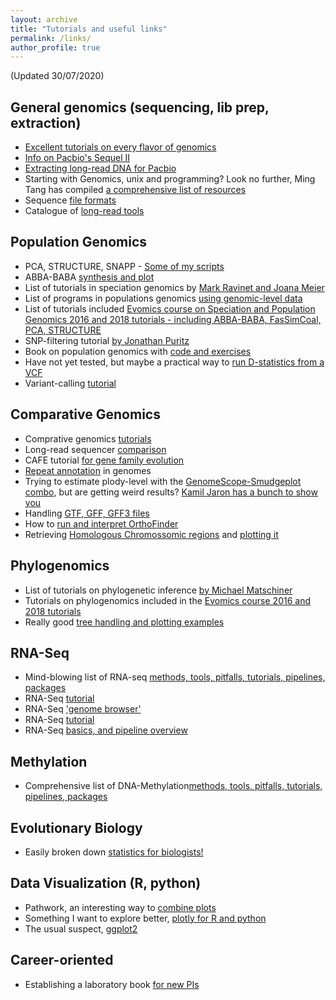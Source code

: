 ```yaml
---
layout: archive
title: "Tutorials and useful links"
permalink: /links/
author_profile: true
---
```



(Updated 30/07/2020)

General genomics (sequencing, lib prep, extraction)
------
* [Excellent tutorials on every flavor of genomics](https://bioinformaticsworkbook.org/)
* [Info on Pacbio's Sequel II](https://www.pacb.com/wp-content/uploads/Overview-Sequel-Systems-Application-Options-and-Sequencing-Recommendations.pdf)
* [Extracting long-read DNA for Pacbio](https://extractdnaforpacbio.com/)
* Starting with Genomics, unix and programming? Look no further, Ming Tang has compiled [a comprehensive list of resources](https://github.com/crazyhottommy/getting-started-with-genomics-tools-and-resources)
* Sequence [file formats](https://snipcademy.com/sequence-file-formats)
* Catalogue of [long-read tools](https://long-read-tools.org/analysis.html)

Population Genomics
------
* PCA, STRUCTURE, SNAPP - [Some of my scripts](https://github.com/jcerca/population_genomics)
* ABBA-BABA [synthesis and plot](https://nbviewer.jupyter.org/github/dereneaton/ipyrad/blob/master/tests/cookbook-abba-baba.ipynb)
* List of tutorials in speciation genomics by [Mark Ravinet and Joana Meier](https://speciationgenomics.github.io/)
* List of programs in populations genomics [using genomic-level data](http://methodspopgen.com/)
* List of tutorials included [Evomics course on Speciation and Population Genomics 2016 and 2018 tutorials - including ABBA-BABA, FasSimCoal, PCA, STRUCTURE](http://evomics.org/learning/population-and-speciation-genomics/)
* SNP-filtering tutorial [by Jonathan Puritz](https://www.ddocent.com/filtering/)
* Book on population genomics with [code and exercises](https://link.springer.com/book/10.1007/978-1-0716-0199-0)
* Have not yet tested, but maybe a practical way to [run D-statistics from a VCF](https://www.biorxiv.org/content/10.1101/634477v2)
* Variant-calling [tutorial](https://bioinformaticsworkbook.org/dataAnalysis/VariantCalling/variant-calling-index)

Comparative Genomics
------
* Comprative genomics [tutorials](https://bioinformaticsworkbook.org/dataAnalysis/ComparativeGenomics/compGenomics_index)
* Long-read sequencer [comparison](https://github.com/rrwick/Long-read-assembler-comparison)
* CAFE tutorial [for gene family evolution](https://iu.app.box.com/v/cafetutorial-files)
* [Repeat annotation](https://bioinformaticsworkbook.org/dataAnalysis/ComparativeGenomics/Repeats_index) in genomes
* Trying to estimate plody-level with the [GenomeScope-Smudgeplot combo](https://github.com/tbenavi1/genomescope2.0), but are getting weird results? [Kamil Jaron has a bunch to show you](https://kamilsjaron.github.io/peculiar-genomic-observations/)
* Handling [GTF, GFF, GFF3 files](https://github.com/NBISweden/AGAT/)
* How to [run and interpret OrthoFinder](https://davidemms.github.io/menu/tutorials.html)
* Retrieving [Homologous Chromossomic regions](http://chibba.pgml.uga.edu/mcscan2) and [plotting it](http://synvisio.github.io)

Phylogenomics
------
* List of tutorials on phylogenetic inference [by Michael Matschiner](https://github.com/mmatschiner/tutorials)
* Tutorials on phylogenomics included in the [Evomics course 2016 and 2018 tutorials](http://evomics.org/learning/phylogenetics/)
* Really good [tree handling and plotting examples](https://yulab-smu.github.io/treedata-book/)

RNA-Seq
-------
* Mind-blowing list of RNA-seq [methods, tools, pitfalls, tutorials, pipelines, packages](https://github.com/crazyhottommy/RNA-seq-analysis)
* RNA-Seq [tutorial](https://github.com/crazyhottommy/rnaseq_tutorial)
* RNA-Seq ['genome browser'](http://xena.ucsc.edu/welcome-to-ucsc-xena/)
* RNA-Seq [tutorial](https://bioinformaticsworkbook.org/dataAnalysis/RNA-Seq/RNA-SeqIntro/RNAseq-intro)
* RNA-Seq [basics, and pipeline overview](https://rnaseq.uoregon.edu/)

Methylation
------
* Comprehensive list of DNA-Methylation[methods, tools, pitfalls, tutorials, pipelines, packages](https://github.com/crazyhottommy/DNA-methylation-analysis)

Evolutionary Biology
------
* Easily broken down [statistics for biologists!](https://www.nature.com/collections/qghhqm/pointsofsignificance)

Data Visualization (R, python)
------
* Pathwork, an interesting way to [combine plots](https://patchwork.data-imaginist.com/)
* Something I want to explore better, [plotly for R and python](https://plot.ly/r/)
* The usual suspect, [ggplot2](http://t-redactyl.io/tag/ggplot2.html)

Career-oriented
------
* Establishing a laboratory book [for new PIs](https://twitter.com/samuelmehr/status/1139733291899080705)
